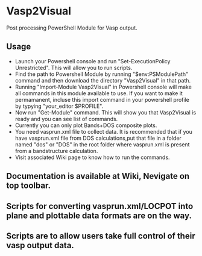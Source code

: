 # Vasp2Visual
Post processing PowerShell Module for Vasp output. 
## Usage
- Launch your Powershell console and run "Set-ExecutionPolicy Unrestricted". This will allow you to run scripts.
- Find the path to Powershell Module by running "$env:PSModulePath" command and then download the directory "Vasp2Visual" in that path.
- Running "Import-Module Vasp2Visual" in Powershell console will make all commands in this module available to use. If you want to make it permamanent, incluse this import command in your powershell profile by typying "your_editor $PROFILE".
- Now run "Get-Module" command. This will show you that Vasp2Visual is ready and you can see list of commands.
- Currently you can only plot Bands+DOS composite plots. 
- You need vasprun.xml file to collect data. It is recommended that if you have vasprun.xml file from DOS calculations,put that file in a folder named "dos" or "DOS" in the root folder where vasprun.xml is present from a bandstructure calculation.
- Visit associated Wiki page to know how to run the commands.
## Documentation is available at Wiki, Nevigate on top toolbar.

## Scripts for converting vasprun.xml/LOCPOT into plane and plottable data formats are on the way.

## Scripts are to allow users take full control of their vasp output data.
